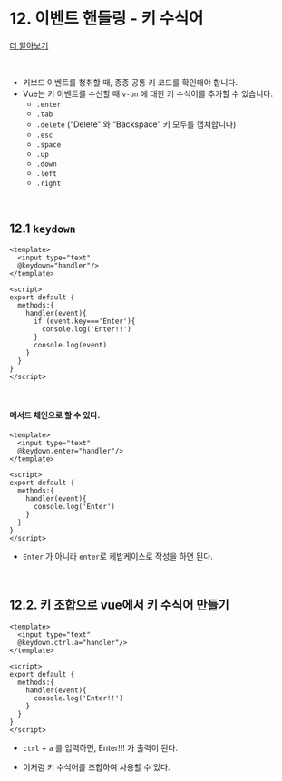 # 12. 이벤트 핸들링 - 키 수식어

[더 알아보기](https://kr.vuejs.org/v2/guide/events.html#%ED%82%A4-%EC%88%98%EC%8B%9D%EC%96%B4)

<br/>

- 키보드 이벤트를 청취할 때, 종종 공통 키 코드를 확인해야 합니다. 
- Vue는 키 이벤트를 수신할 때 `v-on` 에 대한 키 수식어를 추가할 수 있습니다.
  - `.enter`
  - `.tab`
  - `.delete` (“Delete” 와 “Backspace” 키 모두를 캡처합니다)
  - `.esc`
  - `.space`
  - `.up`
  - `.down`
  - `.left`
  - `.right`

<br/>

## 12.1 `keydown`

```vue
<template>
  <input type="text"
  @keydown="handler"/>
</template>

<script>
export default {
  methods:{
    handler(event){
      if (event.key==='Enter'){
        console.log('Enter!!')
      }
      console.log(event)
    }
  }
}
</script>
```

<br/>

#### 메서드 체인으로 할 수 있다.

```vue
<template>
  <input type="text"
  @keydown.enter="handler"/>
</template>

<script>
export default {
  methods:{
    handler(event){
      console.log('Enter')
    }
  }
}
</script>
```

- `Enter` 가 아니라 `enter`로 케밥케이스로 작성을 하면 된다.

<br/>

## 12.2. 키 조합으로 vue에서 키 수식어 만들기

```vue
<template>
  <input type="text"
  @keydown.ctrl.a="handler"/>
</template>

<script>
export default {
  methods:{
    handler(event){
      console.log('Enter!!')
    }
  }
}
</script>
```

- `ctrl` + `a` 를 입력하면, Enter!!! 가 출력이 된다.

- 이처럼 키 수식어를 조합하여 사용할 수 있다. 